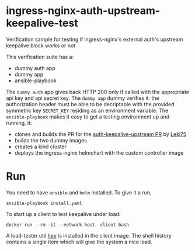 # ingress-nginx-auth-upstream-keepalive-test
Verification sample for testing if ingress-nginx's external auth's upstream keepalive block works or not

This verification suite has a:
- dummy auth app
- dummy app
- ansible-playbook

The `dummy auth` app gives back HTTP 200 only if called with the appropriate api key and api secret key.
The `dummy app` dummy verifies it: the authorization header must be able to be decriptable with the provided symmetric key `SECRET_KEY` residing as an environment variable.
The `ansible-playbook` makes it easy to get a testing environment up and running, it:
- clones and builds the PR for the [auth-keepalive-upstream PR](https://github.com/kubernetes/ingress-nginx/pull/8219) by [Leki75](http://github.com/leki75/)
- builds the two dummy images
- creates a kind cluster
- deploys the ingress-nginx helmchart with the custom controller image


# Run
You need to have `ansible` and `helm` installed.
To give it a run, 

```
ansible-playbook install.yaml
```

To start up a client to test keepalive under load:

```
docker run --rm -it --network host  client bash
```
A load-tester util [hey](https://github.com/rakyll/hey) is installed in the client image. 
The shell history contains a single item which will give the system a nice load.